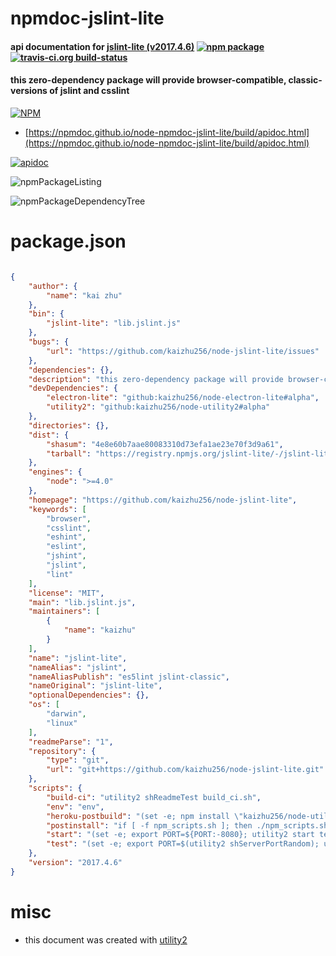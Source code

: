 # npmdoc-jslint-lite

#### api documentation for  [jslint-lite (v2017.4.6)](https://github.com/kaizhu256/node-jslint-lite)  [![npm package](https://img.shields.io/npm/v/npmdoc-jslint-lite.svg?style=flat-square)](https://www.npmjs.org/package/npmdoc-jslint-lite) [![travis-ci.org build-status](https://api.travis-ci.org/npmdoc/node-npmdoc-jslint-lite.svg)](https://travis-ci.org/npmdoc/node-npmdoc-jslint-lite)

#### this zero-dependency package will provide browser-compatible, classic-versions of jslint and csslint

[![NPM](https://nodei.co/npm/jslint-lite.png?downloads=true&downloadRank=true&stars=true)](https://www.npmjs.com/package/jslint-lite)

- [https://npmdoc.github.io/node-npmdoc-jslint-lite/build/apidoc.html](https://npmdoc.github.io/node-npmdoc-jslint-lite/build/apidoc.html)

[![apidoc](https://npmdoc.github.io/node-npmdoc-jslint-lite/build/screenCapture.buildCi.browser.%252Ftmp%252Fbuild%252Fapidoc.html.png)](https://npmdoc.github.io/node-npmdoc-jslint-lite/build/apidoc.html)

![npmPackageListing](https://npmdoc.github.io/node-npmdoc-jslint-lite/build/screenCapture.npmPackageListing.svg)

![npmPackageDependencyTree](https://npmdoc.github.io/node-npmdoc-jslint-lite/build/screenCapture.npmPackageDependencyTree.svg)



# package.json

```json

{
    "author": {
        "name": "kai zhu"
    },
    "bin": {
        "jslint-lite": "lib.jslint.js"
    },
    "bugs": {
        "url": "https://github.com/kaizhu256/node-jslint-lite/issues"
    },
    "dependencies": {},
    "description": "this zero-dependency package will provide browser-compatible, classic-versions of jslint and csslint",
    "devDependencies": {
        "electron-lite": "github:kaizhu256/node-electron-lite#alpha",
        "utility2": "github:kaizhu256/node-utility2#alpha"
    },
    "directories": {},
    "dist": {
        "shasum": "4e8e60b7aae80083310d73efa1ae23e70f3d9a61",
        "tarball": "https://registry.npmjs.org/jslint-lite/-/jslint-lite-2017.4.6.tgz"
    },
    "engines": {
        "node": ">=4.0"
    },
    "homepage": "https://github.com/kaizhu256/node-jslint-lite",
    "keywords": [
        "browser",
        "csslint",
        "eshint",
        "eslint",
        "jshint",
        "jslint",
        "lint"
    ],
    "license": "MIT",
    "main": "lib.jslint.js",
    "maintainers": [
        {
            "name": "kaizhu"
        }
    ],
    "name": "jslint-lite",
    "nameAlias": "jslint",
    "nameAliasPublish": "es5lint jslint-classic",
    "nameOriginal": "jslint-lite",
    "optionalDependencies": {},
    "os": [
        "darwin",
        "linux"
    ],
    "readmeParse": "1",
    "repository": {
        "type": "git",
        "url": "git+https://github.com/kaizhu256/node-jslint-lite.git"
    },
    "scripts": {
        "build-ci": "utility2 shReadmeTest build_ci.sh",
        "env": "env",
        "heroku-postbuild": "(set -e; npm install \"kaizhu256/node-utility2#alpha\"; utility2 shDeployHeroku)",
        "postinstall": "if [ -f npm_scripts.sh ]; then ./npm_scripts.sh postinstall; fi",
        "start": "(set -e; export PORT=${PORT:-8080}; utility2 start test.js)",
        "test": "(set -e; export PORT=$(utility2 shServerPortRandom); utility2 test test.js)"
    },
    "version": "2017.4.6"
}
```



# misc
- this document was created with [utility2](https://github.com/kaizhu256/node-utility2)
